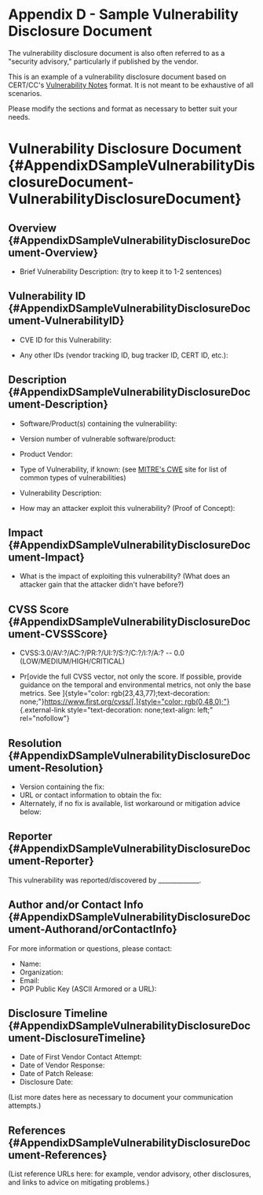 # Appendix D - Sample Vulnerability Disclosure Document 

The vulnerability disclosure document is also often referred to as a
"security advisory," particularly if published by the vendor.

This is an example of a vulnerability disclosure document based on
CERT/CC's [Vulnerability
Notes](https://www.kb.cert.org/vuls/) format. It is not meant to be exhaustive of all
scenarios.

Please modify the sections and format as necessary to better suit your
needs.

# Vulnerability Disclosure Document {#AppendixDSampleVulnerabilityDisclosureDocument-VulnerabilityDisclosureDocument}

## Overview {#AppendixDSampleVulnerabilityDisclosureDocument-Overview}

-   Brief Vulnerability Description: (try to keep it to 1-2 sentences)

## Vulnerability ID {#AppendixDSampleVulnerabilityDisclosureDocument-VulnerabilityID}

-   CVE ID for this Vulnerability:

-   Any other IDs (vendor tracking ID, bug tracker ID, CERT ID, etc.):

## Description {#AppendixDSampleVulnerabilityDisclosureDocument-Description}

-   Software/Product(s) containing the vulnerability:

-   Version number of vulnerable software/product:

-   Product Vendor:

-   Type of Vulnerability, if known: (see [MITRE's
    CWE](https://cwe.mitre.org/) site for
    list of common types of vulnerabilities)

-   Vulnerability Description:

-   How may an attacker exploit this vulnerability? (Proof of Concept):

## Impact {#AppendixDSampleVulnerabilityDisclosureDocument-Impact}

-   What is the impact of exploiting this vulnerability? (What does an
    attacker gain that the attacker didn't have before?)

## CVSS Score {#AppendixDSampleVulnerabilityDisclosureDocument-CVSSScore}

-   CVSS:3.0/AV:?/AC:?/PR:?/UI:?/S:?/C:?/I:?/A:? -- 0.0
    (LOW/MEDIUM/HIGH/CRITICAL)

-   Pr[ovide the full CVSS vector, not only the score. If possible,
    provide guidance on the temporal and environmental metrics, not only
    the base metrics. See
    ]{style="color: rgb(23,43,77);text-decoration: none;"}[https://www.first.org/cvss/[.]{style="color: rgb(0,48,0);"}](https://www.first.org/cvss/){.external-link
    style="text-decoration: none;text-align: left;" rel="nofollow"}

## Resolution {#AppendixDSampleVulnerabilityDisclosureDocument-Resolution}

-   Version containing the fix:
-   URL or contact information to obtain the fix:
-   Alternately, if no fix is available, list workaround or mitigation
    advice below:

## Reporter {#AppendixDSampleVulnerabilityDisclosureDocument-Reporter}

This vulnerability was reported/discovered by
\_\_\_\_\_\_\_\_\_\_\_\_\_.

## Author and/or Contact Info {#AppendixDSampleVulnerabilityDisclosureDocument-Authorand/orContactInfo}

For more information or questions, please contact:

-   Name:
-   Organization:
-   Email:
-   PGP Public Key (ASCII Armored or a URL):

## Disclosure Timeline {#AppendixDSampleVulnerabilityDisclosureDocument-DisclosureTimeline}

-   Date of First Vendor Contact Attempt:
-   Date of Vendor Response:
-   Date of Patch Release:
-   Disclosure Date:

(List more dates here as necessary to document your communication
attempts.)






## References {#AppendixDSampleVulnerabilityDisclosureDocument-References}

(List reference URLs here: for example, vendor advisory, other
disclosures, and links to advice on mitigating problems.)

